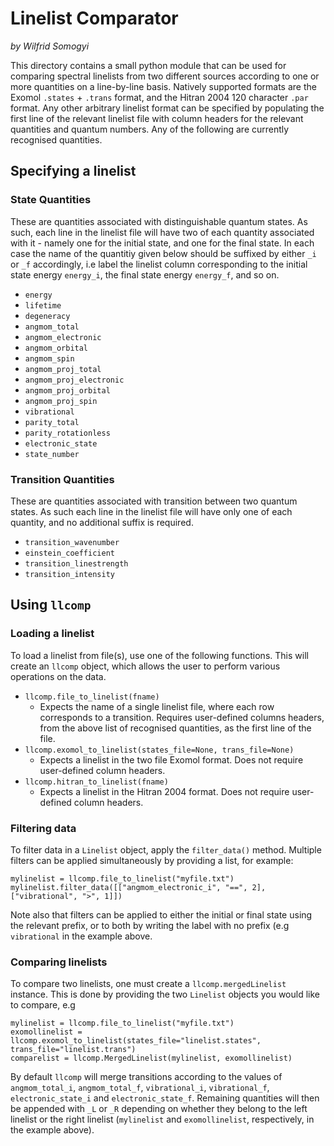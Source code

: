 # Linelist Comparator
_by Wilfrid Somogyi_

This directory contains a small python module that can be used for comparing spectral linelists from two different sources according to one or more quantities on a line-by-line basis. Natively supported formats are the Exomol `.states` + `.trans` format, and the Hitran 2004 120 character `.par` format. Any other arbitrary linelist format can be specified by populating the first line of the relevant linelist file with column headers for the relevant quantities and quantum numbers. Any of the following are currently recognised quantities.

## Specifying a linelist

### State Quantities
These are quantities associated with distinguishable quantum states. As such, each line in the linelist file will have two of each quantity associated with it - namely one for the initial state, and one for the final state. In each case the name of the quantitiy given below should be suffixed by either `_i` or `_f` accordingly, i.e label the linelist column corresponding to the initial state energy `energy_i`, the final state energy `energy_f`, and so on.

* `energy`
* `lifetime`
* `degeneracy`
* `angmom_total`
* `angmom_electronic`
* `angmom_orbital`
* `angmom_spin`
* `angmom_proj_total`
* `angmom_proj_electronic`
* `angmom_proj_orbital`
* `angmom_proj_spin`
* `vibrational`
* `parity_total`
* `parity_rotationless`
* `electronic_state`
* `state_number`

### Transition Quantities
These are quantities associated with transition between two quantum states. As such each line in the linelist file will have only one of each quantity, and no additional suffix is required.
* `transition_wavenumber`
* `einstein_coefficient`
* `transition_linestrength`
* `transition_intensity`

## Using `llcomp`

### Loading a linelist
To load a linelist from file(s), use one of the following functions. This will create an `llcomp` object, which allows the user to perform various operations on the data.

* `llcomp.file_to_linelist(fname)`
  - Expects the name of a single linelist file, where each row corresponds to a transition. Requires user-defined columns headers, from the above list of recognised quantities, as the first line of the file.
* `llcomp.exomol_to_linelist(states_file=None, trans_file=None)`
  - Expects a linelist in the two file Exomol format. Does not require user-defined column headers.
* `llcomp.hitran_to_linelist(fname)`
  - Expects a linelist in the Hitran 2004 format. Does not require user-defined column headers.

### Filtering data
To filter data in a `Linelist` object, apply the `filter_data()` method. Multiple filters can be applied simultaneously by providing a list, for example:

```
mylinelist = llcomp.file_to_linelist("myfile.txt")
mylinelist.filter_data([["angmom_electronic_i", "==", 2], ["vibrational", ">", 1]])
```

Note also that filters can be applied to either the initial or final state using the relevant prefix, or to both by writing the label with no prefix (e.g `vibrational` in the example above.

### Comparing linelists
To compare two linelists, one must create a `llcomp.mergedLinelist` instance. This is done by providing the two `Linelist` objects you would like to compare, e.g

```
mylinelist = llcomp.file_to_linelist("myfile.txt")
exomollinelist = llcomp.exomol_to_linelist(states_file="linelist.states", trans_file="linelist.trans")
comparelist = llcomp.MergedLinelist(mylinelist, exomollinelist)
```
By default `llcomp` will merge transitions according to the values of `angmom_total_i`, `angmom_total_f`, `vibrational_i`, `vibrational_f`, `electronic_state_i` and `electronic_state_f`. Remaining quantities will then be appended with `_L` or `_R` depending on whether they belong to the left linelist or the right linelist (`mylinelist` and `exomollinelist`, respectively, in the example above). 

